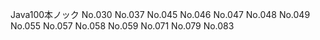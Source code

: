 Java100本ノック
No.030
No.037
No.045
No.046
No.047
No.048
No.049
No.055
No.057
No.058
No.059
No.071
No.079
No.083